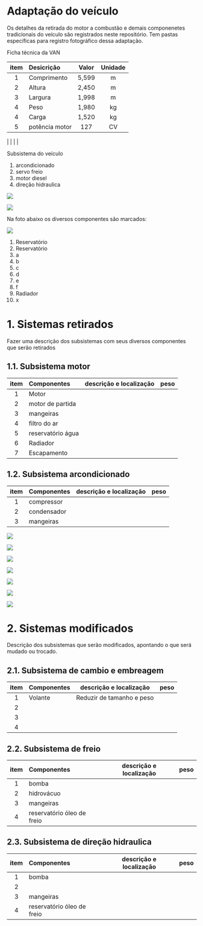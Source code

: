 # Adaptação do veículo

Os detalhes da retirada do motor a combustão e demais componenetes tradicionais do veículo são registrados neste repositório. Tem pastas específicas para registro fotográfico dessa adaptação.

Ficha técnica da VAN

| item |  Desicrição  |    Valor   |Unidade|
|:----:|:-------------|:----------:|:-----:|
| 1    | Comprimento  |    5,599   |   m   |
| 2    | Altura       |    2,450   |   m   | 
| 3    | Largura      |    1,998   |   m   |
| 4    | Peso         |    1,980   |   kg  |
| 4    | Carga        |    1,520   |   kg  |
| 5    | potência motor |  127     |   CV |
|
|
|
|

Subsistema do veículo

1. arcondicionado
2. servo freio
3. motor diesel
4. direção hidraulica

![](fotos/VAn-original.jpeg)

![](fotos/Van-capo-aberto2.jpeg)

Na foto abaixo os diversos componentes são marcados: 


![](fotos/Van-capo-aberto-detalhes.png)

1. Reservatório
2. Reservatório
3. a
4. b
5. c
6. d
7. e
8. f
9. Radiador
10. x

# 1. Sistemas retirados

Fazer uma descrição dos subsistemas com seus diversos componentes que serão retirados

## 1.1. Subsistema motor

| item | Componentes | descrição e localização   | peso |
|:----:|:------------|:-------------------------:|-----:|
| 1    | Motor       |            | 
| 2    | motor de partida |       | 
| 3    | mangeiras   |            | 
| 4    | filtro do ar
| 5    | reservatório água
| 6    | Radiador
| 7    | Escapamento


## 1.2. Subsistema arcondicionado

| item | Componentes | descrição e localização   | peso |
|:----:|:------------|:-------------------------:|------|
| 1    | compressor  |       | 
| 2    | condensador |       | 
| 3    | mangeiras   |       | 




![](fotos/Van-sem-capo.jpeg)

![](fotos/Van-sem-radiador.jpeg)

![](fotos/Frente-sem-motor.jpeg)

![](fotos/compressor-ar-condicionado.jpeg)

![](fotos/motor-na-giraffa1.jpeg)

![](fotos/motor-na-giraffa2.jpeg)

![](fotos/parte-superior-cambio.jpeg)

# 2. Sistemas modificados

Descrição dos subsistemas que serão modificados, apontando o que será mudado ou trocado. 

## 2.1. Subsistema de cambio e embreagem

| item | Componentes | descrição e localização   | peso |
|:----:|:------------|:-------------------------:|-----:|
| 1    | Volante     | Reduzir de tamanho e peso |      |
| 2    |             |        | 
| 3    |             |        |       
| 4    | 




## 2.2. Subsistema de freio

| item | Componentes | descrição e localização   | peso |
|:----:|:------------|:-------------------------:|-----:|
| 1    | bomba       |        |       |
| 2    | hidrovácuo  |       | 
| 3    | mangeiras   |        |       |
| 4    | reservatório óleo de freio


## 2.3. Subsistema de direção hidraulica

| item | Componentes | descrição e localização   | peso |
|:----:|:------------|:-------------------------:|-----:|
| 1    | bomba       |        |       |
| 2    |             |       | 
| 3    | mangeiras   |        |       |
| 4    | reservatório óleo de freio

